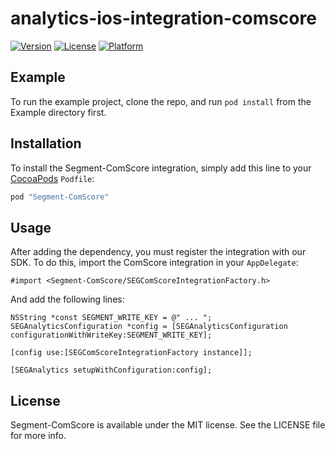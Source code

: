 # analytics-ios-integration-comscore

[![Version](https://img.shields.io/cocoapods/v/Segment-ComScore.svg?style=flat)](http://cocoapods.org/pods/Segment-ComScore)
[![License](https://img.shields.io/cocoapods/l/Segment-ComScore.svg?style=flat)](http://cocoapods.org/pods/Segment-ComScore)
[![Platform](https://img.shields.io/cocoapods/p/Segment-ComScore.svg?style=flat)](http://cocoapods.org/pods/Segment-ComScore)

## Example

To run the example project, clone the repo, and run `pod install` from the Example directory first.

## Installation

To install the Segment-ComScore integration, simply add this line to your [CocoaPods](http://cocoapods.org) `Podfile`:

```ruby
pod "Segment-ComScore"
```

## Usage

After adding the dependency, you must register the integration with our SDK.  To do this, import the ComScore integration in your `AppDelegate`:

```
#import <Segment-ComScore/SEGComScoreIntegrationFactory.h>
```

And add the following lines:

```
NSString *const SEGMENT_WRITE_KEY = @" ... ";
SEGAnalyticsConfiguration *config = [SEGAnalyticsConfiguration configurationWithWriteKey:SEGMENT_WRITE_KEY];

[config use:[SEGComScoreIntegrationFactory instance]];

[SEGAnalytics setupWithConfiguration:config];

```

## License

Segment-ComScore is available under the MIT license. See the LICENSE file for more info.
